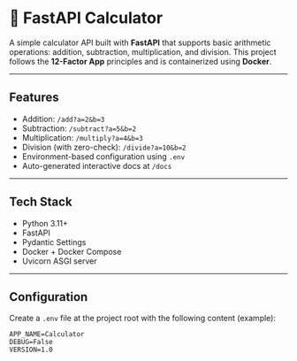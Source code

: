 # 🧮 FastAPI Calculator

A simple calculator API built with **FastAPI** that supports basic arithmetic operations: addition, subtraction, multiplication, and division.
This project follows the **12-Factor App** principles and is containerized using **Docker**.

---

## Features

- Addition: `/add?a=2&b=3`
- Subtraction: `/subtract?a=5&b=2`
- Multiplication: `/multiply?a=4&b=3`
- Division (with zero-check): `/divide?a=10&b=2`
- Environment-based configuration using `.env`
- Auto-generated interactive docs at `/docs`

---

## Tech Stack

- Python 3.11+
- FastAPI
- Pydantic Settings
- Docker + Docker Compose
- Uvicorn ASGI server

---

## Configuration

Create a `.env` file at the project root with the following content (example):

```env
APP_NAME=Calculator
DEBUG=False
VERSION=1.0
```
